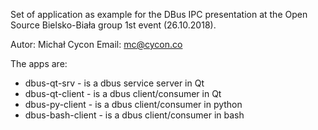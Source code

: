 Set of application as example for the DBus IPC presentation at the 
Open Source Bielsko-Biała group 1st event (26.10.2018).

Autor: Michał Cycon
Email: mc@cycon.co

The apps are:

 - dbus-qt-srv       - is a dbus service server in Qt
 - dbus-qt-client    - is a dbus client/consumer in Qt
 - dbus-py-client    - is a dbus client/consumer in python
 - dbus-bash-client  - is a dbus client/consumer in bash



